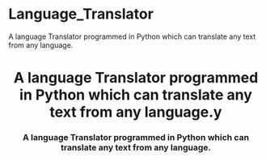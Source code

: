 # Language_Translator
A language Translator programmed in Python which can translate any text from any language.

<h1 align="center">A language Translator programmed in Python which can translate any text from any language.y</h1>
<h3 align="center">A language Translator programmed in Python which can translate any text from any language.</h3>
